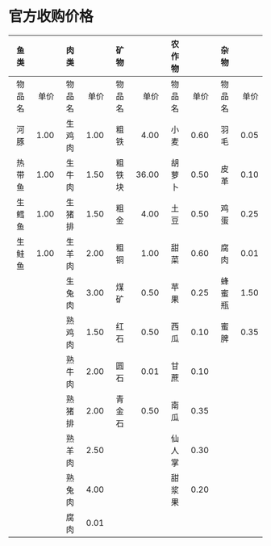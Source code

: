 # 官方收购价格

<!-- * Lists
* [ ] todo
* [x] done -->

|  鱼类  |      |  肉类  |      |  矿物  |       | 农作物 |      |  杂物  |      |
| :----: | ---: | :----: | ---: | :----: | ----: | :----: | ---: | :----: | ---: |
| 物品名 | 单价 | 物品名 | 单价 | 物品名 |  单价 | 物品名 | 单价 | 物品名 | 单价 |
|  河豚  | 1.00 | 生鸡肉 | 1.00 |  粗铁  |  4.00 |  小麦  | 0.60 |  羽毛  | 0.05 |
| 热带鱼 | 1.00 | 生牛肉 | 1.50 | 粗铁块 | 36.00 | 胡萝卜 | 0.50 |  皮革  | 0.10 |
| 生鳕鱼 | 1.00 | 生猪排 | 1.50 |  粗金  |  4.00 |  土豆  | 0.50 |  鸡蛋  | 0.25 |
| 生鲑鱼 | 1.00 | 生羊肉 | 2.00 |  粗铜  |  1.00 |  甜菜  | 0.60 |  腐肉  | 0.01 |
|        |      | 生兔肉 | 3.00 |  煤矿  |  0.50 |  苹果  | 0.25 | 蜂蜜瓶 | 1.50 |
|        |      | 熟鸡肉 | 1.50 |  红石  |  0.50 |  西瓜  | 0.10 |  蜜脾  | 0.35 |
|        |      | 熟牛肉 | 2.00 |  圆石  |  0.01 |  甘蔗  | 0.10 |
|        |      | 熟猪排 | 2.00 | 青金石 |  0.50 |  南瓜  | 0.35 |
|        |      | 熟羊肉 | 2.50 |        |       | 仙人掌 | 0.30 |
|        |      | 熟兔肉 | 4.00 |        |       | 甜浆果 | 0.20 |
|        |      |  腐肉  | 0.01 |        |       |        |      |
